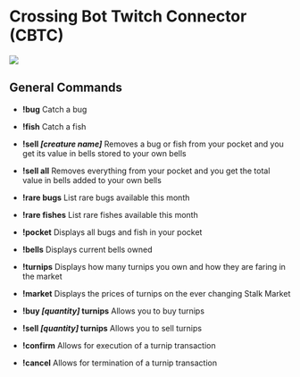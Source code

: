 # Crossing Bot Twitch Connector (CBTC)

![](https://cdn.discordapp.com/attachments/685583064885100568/719665723986804793/crossingbotv1.png)

## General Commands

- **!bug** Catch a bug

- **!fish** Catch a fish

- **!sell *[creature name]*** Removes a bug or fish from your pocket and you get its value in bells stored to your own bells

- **!sell all** Removes everything from your pocket and you get the total value in bells added to your own bells

- **!rare bugs** List rare bugs available this month

- **!rare fishes** List rare fishes available this month

- **!pocket** Displays all bugs and fish in your pocket

- **!bells** Displays current bells owned

- **!turnips** Displays how many turnips you own and how they are faring in the market

- **!market** Displays the prices of turnips on the ever changing Stalk Market

- **!buy *[quantity]* turnips** Allows you to buy turnips

- **!sell *[quantity]* turnips** Allows you to sell turnips

- **!confirm** Allows for execution of a turnip transaction

- **!cancel** Allows for termination of a turnip transaction
